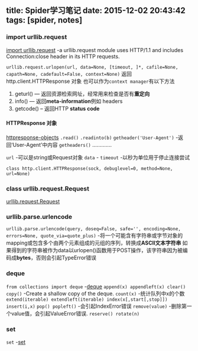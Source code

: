 title: Spider学习笔记
date: 2015-12-02 20:43:42
tags: [spider, notes]
---
### import urllib.request
[import urllib.request](https://docs.python.org/3/library/urllib.request.html#module-urllib.request) -a urllib.request module uses HTTP/1.1 and includes Connection:close header in its HTTP requests.

`urllib.request.urlopen(url, data=None, [timeout, ]*, cafile=None, capath=None, cadefault=False, context=None)`
返回http.client.HTTPResponse 对象
也可以作为`context manager`有以下方法

1. geturl() — 返回资源检索网址，经常用来检查是否有**重定向**
2. info() — 返回**meta-information**例如 headers
3. getcode() –  返回HTTP **status code**
<!--more-->
#### HTTPResponse 对象
[httpresponse-objects](https://docs.python.org/3/library/http.client.html#httpresponse-objects)
`.read()`
`.readinto(b)`
`getheader('User-Agent')` -返回‘User-Agent’中内容
`getheaders()`
.............


`url` -可以是string或Request对象
`data` -
`timeout` -以秒为单位用于停止连接尝试

`class http.client.HTTPResponse(sock, debuglevel=0, method=None, url=None)`

### class urllib.request.Request
[urllib.request.Request](https://docs.python.org/3/library/urllib.request.html?highlight=urllib.request.request#urllib.request.Request)

### urllib.parse.urlencode
`urllib.parse.urlencode(query, doseq=False, safe='', encoding=None, errors=None, quote_via=quote_plus)` 
-将一个可能含有字符串或字节对象的mapping或包含多个由两个元素组成的元组的序列，转换成**ASCII文本字符串**
如果得到的字符串被作为data以urlopen()函数用于POST操作，该字符串因为被编码成**bytes**，否则会引起TypeError错误
### deque
`from collections import deque` -[deque](https://docs.python.org/3/library/collections.html?highlight=deque#collections.deque)
`append(x) appendleft(x) clear()`
`copy()` -Create a shallow copy of the deque.
`count(x)` -统计队列中x的个数
`extend(iterable) extendleft(iterable) index(x[,start[,stop]]) insert(i,x)`
`pop() popleft()` -会引起IndexError错误
`remove(value)` -删除第一个value值，会引起ValueError错误.
`reserve() rotate(n)`
### set
`set` -[set](https://docs.python.org/3/library/stdtypes.html?highlight=set#set)